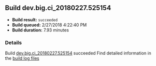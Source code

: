 ## Build dev.big.ci_20180227.525154
- **Build result:** `succeeded`
- **Build queued:** 2/27/2018 4:22:40 PM
- **Build duration:** 7.93 minutes
### Details
Build [dev.big.ci_20180227.525154](https://winappstudio.visualstudio.com/web/build.aspx?pcguid=a4ef43be-68ce-4195-a619-079b4d9834c2&builduri=vstfs%3a%2f%2f%2fBuild%2fBuild%2f25154) succeeded
Find detailed information in the [build log files](https://uwpctdiags.blob.core.windows.net/buildlogs/dev.big.ci_20180227.525154_logs.zip)
